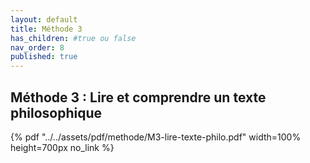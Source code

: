 ```yaml
---
layout: default
title: Méthode 3
has_children: #true ou false
nav_order: 8
published: true
---
```

## Méthode 3 : Lire et comprendre un texte philosophique

{% pdf "../../assets/pdf/methode/M3-lire-texte-philo.pdf" width=100% height=700px no_link %}